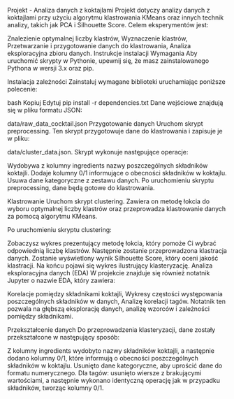 Projekt - Analiza danych z koktajlami
Projekt dotyczy analizy danych z koktajlami przy użyciu algorytmu klastrowania KMeans oraz innych technik analizy, takich jak PCA i Silhouette Score. Celem eksperymentów jest:

Znalezienie optymalnej liczby klastrów,
Wyznaczenie klastrów,
Przetwarzanie i przygotowanie danych do klastrowania,
Analiza eksploracyjna zbioru danych.
Instrukcje instalacji
Wymagania
Aby uruchomić skrypty w Pythonie, upewnij się, że masz zainstalowanego Pythona w wersji 3.x oraz pip.

Instalacja zależności
Zainstaluj wymagane biblioteki uruchamiając poniższe polecenie:

bash
Kopiuj
Edytuj
pip install -r dependencies.txt
Dane wejściowe znajdują się w pliku formatu JSON:

data/raw_data_cocktail.json
Przygotowanie danych
Uruchom skrypt preprocessing. Ten skrypt przygotowuje dane do klastrowania i zapisuje je w pliku:

data/cluster_data.json.
Skrypt wykonuje następujące operacje:

Wydobywa z kolumny ingredients nazwy poszczególnych składników koktajli.
Dodaje kolumny 0/1 informujące o obecności składników w koktajlu.
Usuwa dane kategoryczne z zestawu danych.
Po uruchomieniu skryptu preprocessing, dane będą gotowe do klastrowania.

Klastrowanie
Uruchom skrypt clustering. Zawiera on metodę łokcia do wyboru optymalnej liczby klastrów oraz przeprowadza klastrowanie danych za pomocą algorytmu KMeans.

Po uruchomieniu skryptu clustering:

Zobaczysz wykres prezentujący metodę łokcia, który pomoże Ci wybrać odpowiednią liczbę klastrów.
Następnie zostanie przeprowadzona klastracja danych.
Zostanie wyświetlony wynik Silhouette Score, który oceni jakość klastracji.
Na końcu pojawi się wykres ilustrujący klasteryzację.
Analiza eksploracyjna danych (EDA)
W projekcie znajduje się również notatnik Jupyter o nazwie EDA, który zawiera:

Korelacje pomiędzy składnikami koktajli,
Wykresy częstości występowania poszczególnych składników w danych,
Analizę korelacji tagów.
Notatnik ten pozwala na głębszą eksplorację danych, analizę wzorców i zależności pomiędzy składnikami.

Przekształcenie danych
Do przeprowadzenia klasteryzacji, dane zostały przekształcone w następujący sposób:

Z kolumny ingredients wydobyto nazwy składników koktajli, a następnie dodano kolumny 0/1, które informują o obecności poszczególnych składników w koktajlu.
Usunięto dane kategoryczne, aby uprościć dane do formatu numerycznego.
Dla tagów: usunięto wiersze z brakującymi wartościami, a następnie wykonano identyczną operację jak w przypadku składników, tworząc kolumny 0/1.
